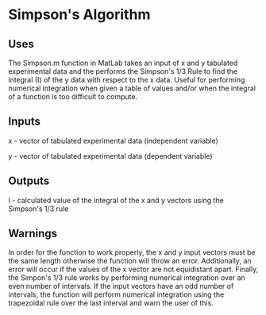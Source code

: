 # Simpson's Algorithm

## Uses

The Simpson.m function in MatLab takes an input of x and y tabulated experimental data
and the performs the Simpson's 1/3 Rule to find the integral (I) of the y data
with respect to the x data. Useful for performing numerical integration when given a 
table of values and/or when the integral of a function is too difficult to compute.

## Inputs

x - vector of tabulated experimental data (independent variable)

y - vector of tabulated experimental data (dependent variable)

## Outputs

I - calculated value of the integral of the x and y vectors using the Simpson's 1/3 rule

## Warnings

In order for the function to work properly, the x and y input vectors must be the same length otherwise the function will throw an error.
Additionally, an error will occur if the values of the x vector are not equidistant apart. Finally, the Simpon's 1/3 rule works by 
performing numerical integration over an even number of intervals. If the input vectors have an odd number of intervals, the function will
perform numerical integration using the trapezoidal rule over the last interval and warn the user of this.
